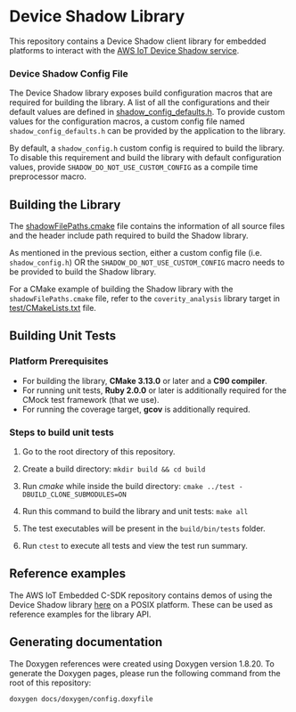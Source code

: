 # Device Shadow Library

This repository contains a Device Shadow client library for embedded platforms to interact with the [AWS IoT Device Shadow service](https://docs.aws.amazon.com/iot/latest/developerguide/iot-device-shadows.html).

### Device Shadow Config File
The Device Shadow library exposes build configuration macros that are required for building the library.
A list of all the configurations and their default values are defined in [shadow_config_defaults.h](https://github.com/aws/device-shadow-for-aws-iot-embedded-sdk/blob/master/source/include/shadow_config_defaults.h). 
To provide custom values for the configuration macros, a custom config file named `shadow_config_defaults.h` can be provided by the application to the library.

By default, a `shadow_config.h` custom config is required to build the library. To disable this requirement
and build the library with default configuration values, provide `SHADOW_DO_NOT_USE_CUSTOM_CONFIG` as a compile time preprocessor macro.

## Building the Library

The [shadowFilePaths.cmake](https://github.com/aws/device-shadow-for-aws-iot-embedded-sdk/blob/master/shadowFilePaths.cmake) file contains the information of all source files and the header include path required to build the Shadow library.

As mentioned in the previous section, either a custom config file (i.e. `shadow_config.h`) OR the `SHADOW_DO_NOT_USE_CUSTOM_CONFIG` macro needs to be provided to build the Shadow library.

For a CMake example of building the Shadow library with the `shadowFilePaths.cmake` file, refer to the `coverity_analysis` library target in [test/CMakeLists.txt](https://github.com/aws/device-shadow-for-aws-iot-embedded-sdk/blob/master/test/CMakeLists.txt) file.

## Building Unit Tests

### Platform Prerequisites

- For building the library, **CMake 3.13.0** or later and a **C90 compiler**.
- For running unit tests, **Ruby 2.0.0** or later is additionally required for the CMock test framework (that we use).
- For running the coverage target, **gcov** is additionally required.

### Steps to build unit tests

1. Go to the root directory of this repository.

1. Create a build directory: `mkdir build && cd build`

1. Run *cmake* while inside the build directory: `cmake ../test -DBUILD_CLONE_SUBMODULES=ON`

1. Run this command to build the library and unit tests: `make all`

1. The test executables will be present in the `build/bin/tests` folder.

1. Run `ctest` to execute all tests and view the test run summary.

## Reference examples

The AWS IoT Embedded C-SDK repository contains demos of using the Device Shadow library [here](https://github.com/aws/aws-iot-device-sdk-embedded-C/tree/development/demos/shadow) on a POSIX platform. These can be used as reference examples for the library API.

## Generating documentation

The Doxygen references were created using Doxygen version 1.8.20. To generate the
Doxygen pages, please run the following command from the root of this repository:

```shell
doxygen docs/doxygen/config.doxyfile
```


